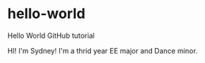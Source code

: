 # hello-world
Hello World GitHub tutorial

HI! I'm Sydney! I'm a thrid year EE major and Dance minor.
